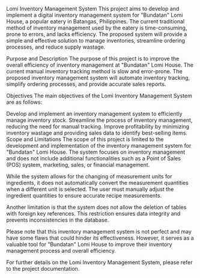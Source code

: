 Lomi Inventory Management System
This project aims to develop and implement a digital inventory management system for "Bundatan" Lomi House, a popular eatery in Batangas, Philippines. The current traditional method of inventory management used by the eatery is time-consuming, prone to errors, and lacks efficiency. The proposed system will provide a simple and effective solution to manage inventories, streamline ordering processes, and reduce supply wastage.

Purpose and Description
The purpose of this project is to improve the overall efficiency of inventory management at "Bundatan" Lomi House. The current manual inventory tracking method is slow and error-prone. The proposed inventory management system will automate inventory tracking, simplify ordering processes, and provide accurate sales reports.

Objectives
The main objectives of the Lomi Inventory Management System are as follows:

Develop and implement an inventory management system to efficiently manage inventory stock.
Streamline the process of inventory management, reducing the need for manual tracking.
Improve profitability by minimizing inventory wastage and providing sales data to identify best-selling items.
Scope and Limitations
The scope of this project is limited to the development and implementation of the inventory management system for "Bundatan" Lomi House. The system focuses on inventory management and does not include additional functionalities such as a Point of Sales (POS) system, marketing, sales, or financial management.

While the system allows for the changing of measurement units for ingredients, it does not automatically convert the measurement quantities when a different unit is selected. The user must manually adjust the ingredient quantities to ensure accurate recipe measurements.

Another limitation is that the system does not allow the deletion of tables with foreign key references. This restriction ensures data integrity and prevents inconsistencies in the database.

Please note that this inventory management system is not perfect and may have some flaws that could hinder its effectiveness. However, it serves as a valuable tool for "Bundatan" Lomi House to improve their inventory management process and overall efficiency.

For further details on the Lomi Inventory Management System, please refer to the project documentation.
